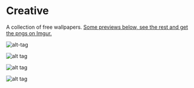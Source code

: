 # Creative

A collection of free wallpapers. [Some previews below, see the rest and get the pngs on Imgur.](http://imgur.com/a/eZUVC)

![alt-tag](http://i.imgur.com/8JjWWIJ.png)

![alt tag](http://i.imgur.com/FQrMbEJ.png)

![alt tag](http://i.imgur.com/K1J0686.png)

![alt tag](http://i.imgur.com/rrStY7x.png)

